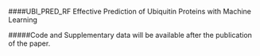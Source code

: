 ####UBI_PRED_RF
Effective Prediction of Ubiquitin Proteins with Machine Learning

#####Code and Supplementary data will be available after the publication of the paper. 

